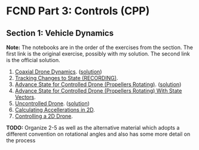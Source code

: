 # FCND Part 3: Controls (CPP)

## Section 1: Vehicle Dynamics

**Note:** The notebooks are in the order of the exercises from the section. The first link is the original exercise, possibly with my solution. The second link is the official solution.


1. [Coaxial Drone Dynamics](/notebooks/01-vehicle-dynamics/1-Coaxial-Drone-Dynamics.ipynb). ([solution](/notebooks/01-vehicle-dynamics/1-Coaxial-Drone-Dynamics-SOLUTION.ipynb))  
2. [Tracking Changes to State (RECORDING)](/notebooks/01-vehicle-dynamics/1.5-Tracking-Changes-to-State-RECORDING.ipynb).
3. [Advance State for Controlled Drone (Propellers Rotating)](/notebooks/01-vehicle-dynamics/2-Advance-State-for-Controlled-Drone.ipynb). ([solution](/notebooks/01-vehicle-dynamics/2-Advance-State-for-Controlled-Drone-SOLUTION.ipynb))
4. [Advance State for Controlled Drone (Propellers Rotating) With State Vectors](/notebooks/01-vehicle-dynamics/2-Advance-State-for-Controlled-Drone-with-State-Vectors.ipynb). 
5. [Uncontrolled Drone](/notebooks/01-vehicle-dynamics/3-Uncontrolled-2D-Drone.ipynb). ([solution](/notebooks/01-vehicle-dynamics/3-Uncontrolled-2D-Drone-SOLUTION.ipynb))
6. [Calculating Accellerations in 2D]().  
7. [Controlling a 2D Drone]().

**TODO:** Organize 2-5 as well as the alternative material which adopts a different convention on rotational angles and also has some more detail on the process


